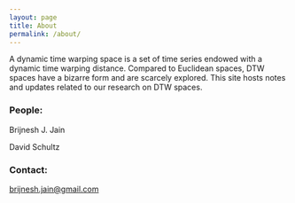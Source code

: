 ```yaml
---
layout: page
title: About
permalink: /about/
---
```


A dynamic time warping space is a set of time series endowed with a dynamic time warping distance. Compared to Euclidean spaces, DTW spaces have a bizarre form and are scarcely explored. This site hosts notes and updates related to our research on DTW spaces. 


### People:

Brijnesh J. Jain

David Schultz 

### Contact:

[brijnesh.jain@gmail.com](mailto:brijnesh.jain@gmail.com)
